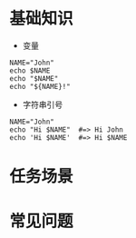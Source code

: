 # 基础知识
* 变量
```
NAME="John"
echo $NAME
echo "$NAME"
echo "${NAME}!"
```

* 字符串引号
```
NAME="John"
echo "Hi $NAME"  #=> Hi John
echo 'Hi $NAME'  #=> Hi $NAME
```



# 任务场景

# 常见问题